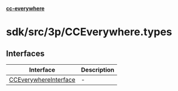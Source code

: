 [**cc-everywhere**](../../../../index.md)

<HorizontalLine />

# sdk/src/3p/CCEverywhere.types

## Interfaces

| Interface | Description |
| ------ | ------ |
| [CCEverywhereInterface](interfaces/cc-everywhere-interface.md) | - |
